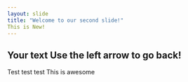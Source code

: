 ```yaml
---
layout: slide
title: "Welcome to our second slide!"
This is New!
---
```

Your text
Use the left arrow to go back!
---
Test test test
This is awesome